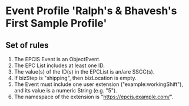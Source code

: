 # Event Profile 'Ralph's & Bhavesh's First Sample Profile'

## Set of rules

1. The EPCIS Event is an ObjectEvent.
2. The EPC List includes at least one ID.
3. The value(s) of the ID(s) in the EPCList is an/are SSCC(s).
4. If bizStep is "shipping", then bizLocation is empty.
5. The Event must include one user extension ("example:workingShift"), and its value is a numeric String (e.g. "5").
6. The namespace of the extension is "https://epcis.example.com/".

